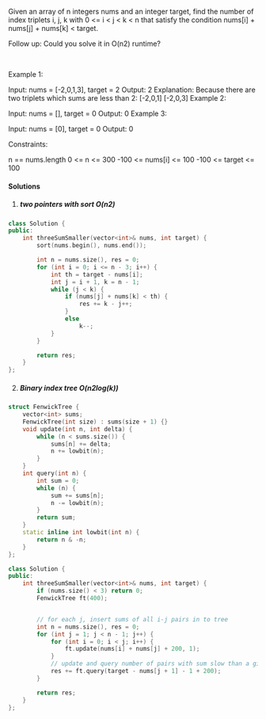 Given an array of n integers nums and an integer target, find the number of index triplets i, j, k with 0 <= i < j < k < n that satisfy the condition nums[i] + nums[j] + nums[k] < target.

Follow up: Could you solve it in O(n2) runtime?

 

Example 1:

Input: nums = [-2,0,1,3], target = 2
Output: 2
Explanation: Because there are two triplets which sums are less than 2:
[-2,0,1]
[-2,0,3]
Example 2:

Input: nums = [], target = 0
Output: 0
Example 3:

Input: nums = [0], target = 0
Output: 0
 

Constraints:

n == nums.length
0 <= n <= 300
-100 <= nums[i] <= 100
-100 <= target <= 100


#### Solutions


1. ##### two pointers with sort O(n2)

```cpp
class Solution {
public:
    int threeSumSmaller(vector<int>& nums, int target) {
        sort(nums.begin(), nums.end());

        int n = nums.size(), res = 0;
        for (int i = 0; i <= n - 3; i++) {
            int th = target - nums[i];
            int j = i + 1, k = n - 1;
            while (j < k) {
                if (nums[j] + nums[k] < th) {
                    res += k - j++;
                }
                else
                    k--;
            }
        }

        return res;
    }
};
```

2. ##### Binary index tree O(n2log(k))

```cpp
struct FenwickTree {
    vector<int> sums;
    FenwickTree(int size) : sums(size + 1) {}
    void update(int n, int delta) {
        while (n < sums.size()) {
            sums[n] += delta;
            n += lowbit(n);
        }
    }
    int query(int n) {
        int sum = 0;
        while (n) {
            sum += sums[n];
            n -= lowbit(n);
        }
        return sum;
    }
    static inline int lowbit(int n) {
        return n & -n;
    }
};

class Solution {
public:
    int threeSumSmaller(vector<int>& nums, int target) {
        if (nums.size() < 3) return 0;
        FenwickTree ft(400);


        // for each j, insert sums of all i-j pairs in to tree
        int n = nums.size(), res = 0;
        for (int j = 1; j < n - 1; j++) {
            for (int i = 0; i < j; i++) {
                ft.update(nums[i] + nums[j] + 200, 1);
            }
            // update and query number of pairs with sum slow than a given number hash cost of log(400)
            res += ft.query(target - nums[j + 1] - 1 + 200);
        }

        return res;
    }
};
```